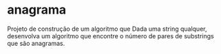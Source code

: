 # anagrama
Projeto de construção de um algoritmo que Dada uma string qualquer, desenvolva um algoritmo que  encontre o número de pares de substrings que são anagramas.
